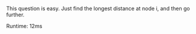 This question is easy. Just find the longest distance at node i, and then go further.

Runtime: 12ms
